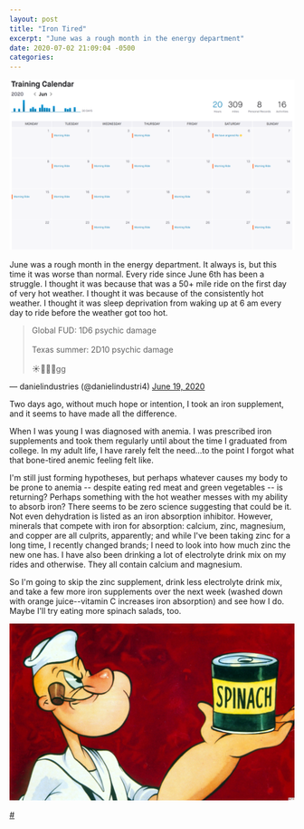 ```yaml
---
layout: post
title: "Iron Tired"
excerpt: "June was a rough month in the energy department"
date: 2020-07-02 21:09:04 -0500
categories: 
---
```


![](/assets/2020/07/strava.png)

June was a rough month in the energy department. It always is, but this time it was worse than normal. Every ride since June 6th has been a struggle. I thought it was because that was a 50+ mile ride on the first day of very hot weather. I thought it was because of the consistently hot weather. I thought it was sleep deprivation from waking up at 6 am every day to ride before the weather got too hot.

<blockquote class="twitter-tweet"><p lang="en" dir="ltr">Global FUD: 1D6 psychic damage<br><br>Texas summer: 2D10 psychic damage<br><br>☀️🧠🔥💀gg</p></blockquote>

&mdash; danielindustries (@danielindustri4) <a href="https://twitter.com/danielindustri4/status/1273818457583357952?ref_src=twsrc%5Etfw">June 19, 2020</a>

Two days ago, without much hope or intention, I took an iron supplement, and it seems to have made all the difference.

When I was young I was diagnosed with anemia. I was prescribed iron supplements and took them regularly until about the time I graduated from college. In my adult life, I have rarely felt the need...to the point I forgot what that bone-tired anemic feeling felt like.

I'm still just forming hypotheses, but perhaps whatever causes my body to be prone to anemia -- despite eating red meat and green vegetables -- is returning? Perhaps something with the hot weather messes with my ability to absorb iron? There seems to be zero science suggesting that could be it. Not even dehydration is listed as an iron absorption inhibitor. However, minerals that compete with iron for absorption: calcium, zinc, magnesium, and copper are all culprits, apparently; and while I've been taking zinc for a long time, I recently changed brands; I need to look into how much zinc the new one has. I have also been drinking a lot of electrolyte drink mix on my rides and otherwise. They all contain calcium and magnesium.

So I'm going to skip the zinc supplement, drink less electrolyte drink mix, and take a few more iron supplements over the next week (washed down with orange juice--vitamin C increases iron absorption) and see how I do. Maybe I'll try eating more spinach salads, too.

![](/assets/2020/07/popeye-spinach-en.jpg)

[#](https://culture.pl/en/article/popeye-polish-roots-fiegel)
